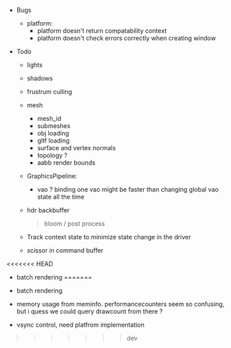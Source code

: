 * Bugs
  - platform:
    - platform doesn't return compatability context
    - platform doesn't check errors correctly when creating window
 
  
* Todo
  - lights
  - shadows
  - frustrum culling
  
  - mesh
    - mesh_id
    - submeshes
    - obj loading
    - gltf loading
    - surface and vertex normals
    - topology ?
    - aabb render bounds
  
  - GraphicsPipeline:
    - vao ? binding one vao might be faster than changing global vao state all the time

  - hdr backbuffer
    > bloom / post process
  
  - Track context state to minimize state change in the driver
  - scissor in command buffer

<<<<<<< HEAD
  - batch rendering
=======
  - batch rendering
  - memory usage from meminfo. performancecounters seem so confusing, but i quess we could query drawcount from there ?

  - vsync control, need platfrom implementation
>>>>>>> dev
